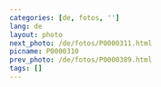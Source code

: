 ```yaml
---
categories: [de, fotos, '']
lang: de
layout: photo
next_photo: /de/fotos/P0000311.html
picname: P0000310
prev_photo: /de/fotos/P0000389.html
tags: []
---
```


